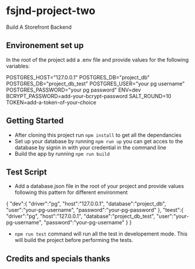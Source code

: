 # fsjnd-project-two
Build A Storefront Backend

## Environement set up

In the root of the project add a .env file and provide values for the following variables:

POSTGRES_HOST="127.0.0.1"
POSTGRES_DB="project_db"
POSTGRES_DB="project_db_test"
POSTGRES_USER="your pg username"
POSTGRES_PASSWORD="your pg password"
ENV=dev
BCRYPT_PASSWORD=add-your-bcrypt-password 
SALT_ROUND=10
TOKEN=add-a-token-of-your-choice

## Getting Started

* After cloning this project run `npm install` to get all the dependancies
* Set up your database by running   `npm run up` you can get acces to the database by signin in with your credential in the command line
* Build the app by running `npm run build`

## Test Script

* Add a database.json file in the root of your  project and provide values following this pattern for different environment

{
    "dev":{
        "driver":"pg",
        "host":"127.0.0.1",
        "database":"project_db",
        "user":"your-pg-username",
        "password":"your-pg-password"
    },
    "teest":{
        "driver":"pg",
        "host":"127.0.0.1",
        "database":"project_db_test",
        "user":"your-pg-username",
        "password":"your-pg-username"
    }
}

* `npm run test` command will  run all the test in developement mode. This will build the project before performing the tests.

## Credits and specials thanks